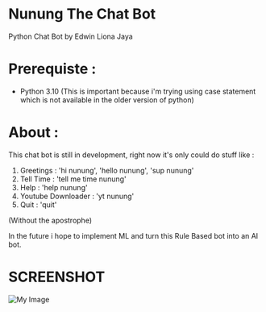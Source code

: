 # Nunung The Chat Bot
Python Chat Bot by Edwin Liona Jaya

# Prerequiste :
- Python 3.10 (This is important because i'm trying using case statement which is not available in the older version of python)

# About :
This chat bot is still in development, right now it's only could do stuff like :

1. Greetings : 'hi nunung', 'hello nunung', 'sup nunung' 
2. Tell Time : 'tell me time nunung'
3. Help      : 'help nunung'
4. Youtube Downloader : 'yt nunung'
5. Quit      : 'quit'

(Without the apostrophe)

In the future i hope to implement ML and turn this Rule Based bot into an AI bot.

# SCREENSHOT
![My Image](./Screenshots/1.jpeg)

